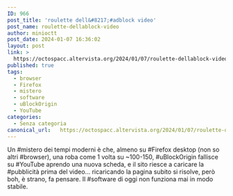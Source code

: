 ```yaml
---
ID: 966
post_title: 'roulette dell&#8217;#adblock video'
post_name: roulette-dellablock-video
author: minioctt
post_date: 2024-01-07 16:36:02
layout: post
link: >
  https://octospacc.altervista.org/2024/01/07/roulette-dellablock-video/
published: true
tags:
  - browser
  - Firefox
  - mistero
  - software
  - uBlockOrigin
  - YouTube
categories:
  - Senza categoria
canonical_url:   https://octospacc.altervista.org/2024/01/07/roulette-dellablock-video/
---
```

<!-- wp:paragraph -->
<p>Un #mistero dei tempi moderni è che, almeno su #Firefox desktop (non so altri #browser), una roba come 1 volta su ~100-150, #uBlockOrigin fallisce su #YouTube aprendo una nuova scheda, e il sito riesce a caricare la #pubblicità prima del video... ricaricando la pagina subito si risolve, però boh, è strano, fa pensare. Il #software di oggi non funziona mai in modo stabile.</p>
<!-- /wp:paragraph -->